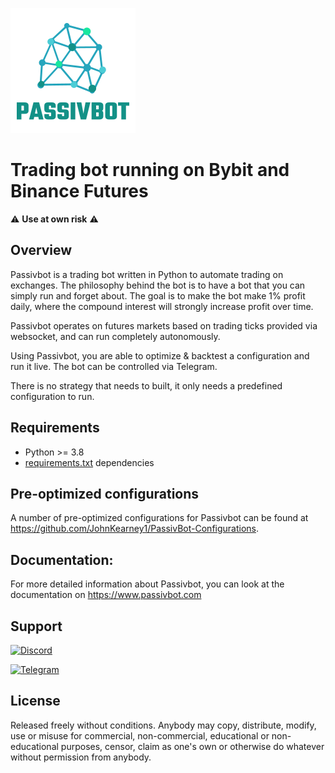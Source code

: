 ![Passivbot](docs/images/logo.png)

# Trading bot running on Bybit and Binance Futures

:warning: **Use at own risk** :warning:

## Overview

Passivbot is a trading bot written in Python to automate trading on exchanges.
The philosophy behind the bot is to have a bot that you can simply run and forget about.
The goal is to make the bot make 1% profit daily, where the compound interest will strongly increase
profit over time.

Passivbot operates on futures markets based on trading ticks provided via websocket, and can run completely autonomously.

Using Passivbot, you are able to optimize & backtest a configuration and run it live. The bot can be controlled via Telegram.

There is no strategy that needs to built, it only needs a predefined configuration to run.

## Requirements

- Python >= 3.8
- [requirements.txt](requirements.txt) dependencies

## Pre-optimized configurations

A number of pre-optimized configurations for Passivbot can be found at https://github.com/JohnKearney1/PassivBot-Configurations.

## Documentation:

For more detailed information about Passivbot, you can look at the documentation on https://www.passivbot.com

## Support

[![Discord](https://img.shields.io/badge/Discord-7289DA?style=for-the-badge&logo=discord&logoColor=white)](https://discord.gg/QAF2H2UmzZ)

[![Telegram](https://img.shields.io/badge/Telegram-2CA5E0?style=for-the-badge&logo=telegram&logoColor=white)](https://t.me/passivbot_futures)

## License

Released freely without conditions.
Anybody may copy, distribute, modify, use or misuse for commercial,
non-commercial, educational or non-educational purposes, censor,
claim as one's own or otherwise do whatever without permission from anybody.

